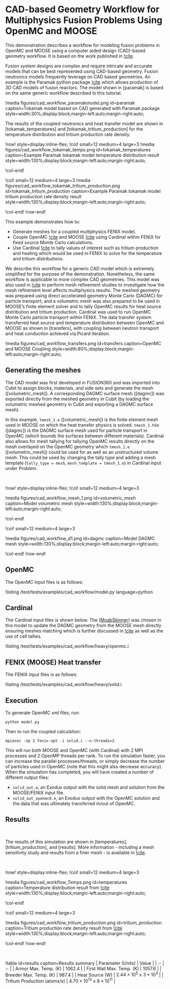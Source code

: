 # CAD-based Geometry Workflow for Multiphysics Fusion Problems Using OpenMC and MOOSE

This demonstration describes a workflow for modeling fusion problems in OpenMC and MOOSE using a computer aided design (CAD)-based geometry workflow. It is based on the work published in [!cite](Eltawila2024PBNC). 

Fusion system designs are complex and require intricate and accurate models that can be best represented using CAD-based geometry. Fusion neutronics models frequently leverage on CAD based geometries. An example is the Paramak python package [!cite](shimwell2021paramak) which allows production of 3D CAD models of fusion reactors. The model shown in [paramak] is based on the same generic workflow described in this tutorial.

!media figures/cad_workflow_paramakmodel.png 
  id=paramak
  caption=Tokamak model based on CAD generated with Paramak package
  style=width:30%;display:block;margin-left:auto;margin-right:auto;

The results of the coupled neutronics and heat transfer model are shown in [tokamak_temperatures] and [tokamak_tritium_production] for the temperature distribution and tritium production rate density.

!row! style=display:inline-flex;
!col! small=12 medium=4 large=3
!media figures/cad_workflow_tokamak_temps.png 
  id=tokamak_temperatures
  caption=Example Paramak tokamak model temperature distribution result 
  style=width:130%;display:block;margin-left:auto;margin-right:auto;

!col-end!

!col! small=12 medium=4 large=3
!media figures/cad_workflow_tokamak_tritium_production.png 
  id=tokamak_tritium_production
  caption=Example Paramak tokamak model tritium production rate density result
  style=width:130%;display:block;margin-left:auto;margin-right:auto;

!col-end!
!row-end!

This example demonstrates how to:
- Generate meshes for a coupled multiphysics FENIX model.
- Couple OpenMC [!cite](openmc) and MOOSE [!cite](giudicelli2024moose) using Cardinal within FENIX for fixed source Monte Carlo calculations.
- Use Cardinal [!cite](novak2022_cardinal) to tally values of interest such as tritium production and heating which would be used in FENIX to solve for the temperature and tritium distributions.

We describe this workflow for a generic CAD model which is extremely simplified for the purpose of the demonstration. Nonetheless, the same workflow is applicable to more complex CAD geometries. This model was also used in [!cite](Eltawila2024PBNC) to perform mesh refinement studies to investigate how the mesh refinement level affects multiphysics results. The meshed geometry was prepared using direct accelerated geometry Monte Carlo (DAGMC) for particle transport, and a volumetric mesh was also prepared to be used in MOOSE’s finite element solver and to tally OpenMC results for heat source distribution and tritium production. Cardinal was used to run OpenMC Monte Carlo particle transport within FENIX. The data transfer system transferred heat source and temperature distribution between OpenMC and MOOSE as shown in [transfers], with coupling between neutron transport and heat conduction achieved via Picard iteration.

!media figures/cad_workflow_transfers.png 
  id=transfers
  caption=OpenMC and MOOSE Coupling
  style=width:80%;display:block;margin-left:auto;margin-right:auto;

## Generating the meshes

The CAD model was first developed in FUSION360 and was imported into Cubit to assign blocks, materials, and side sets and generate the mesh ([volumetric_mesh]). A corresponding DAGMC surface mesh ([dagmc]) was exported directly from the meshed geometry in Cubit (by loading the volumetric meshed geometry in Cubit and exporting a DAGMC surface mesh).

In this example, `tmesh_1.e` ([volumetric_mesh]) is the finite element mesh used in MOOSE on which the heat transfer physics is solved. `tmesh_1.h5m` ([dagmc]) is the DAGMC surface mesh used for particle transport in OpenMC (which bounds the surfaces between different materials). Cardinal also allows for mesh tallying for tallying OpenMC results directly on the mesh overlayed on the OpenMC geometry which `tmesh_1.e` ([volumetric_mesh]) could be used for as well as an unstructured volume mesh. This could be used by changing the tally type and adding a mesh template (`tally_type = mesh`, `mesh_template = tmesh_1.e`) in Cardinal input under Problem.

&nbsp;

!row! style=display:inline-flex;
!col! small=12 medium=4 large=3

!media figures/cad_workflow_mesh_1.png 
  id=volumetric_mesh
  caption=Model volumetric mesh
  style=width:130%;display:block;margin-left:auto;margin-right:auto;

!col-end!

!col! small=12 medium=4 large=3

!media figures/cad_workflow_d1.png 
  id=dagmc
  caption=Model DAGMC mesh
  style=width:130%;display:block;margin-left:auto;margin-right:auto;

!col-end!
!row-end!

## OpenMC

The OpenMC input files is as follows:

!listing /test/tests/examples/cad_workflow/model.py language=python

## Cardinal

The Cardinal input files is shown below. The ([MoabSkinner](https://cardinal.cels.anl.gov/source/userobjects/MoabSkinner.html)) was chosen in this model to update the DAGMC geometry from the MOOSE mesh directly ensuring meshes matching which is further discussed in [!cite](Eltawila2024PBNC) as well as the use of cell tallies.

!listing /test/tests/examples/cad_workflow/heavy/openmc.i

## FENIX (MOOSE) Heat transfer

The FENIX input files is as follows:

!listing /test/tests/examples/cad_workflow/heavy/solid.i

## Execution

To generate OpenMC xml files, run:

```
python model.py
```

Then to run the coupled calculation:

```
mpiexec -np 2 fenix-opt -i solid.i --n-threads=2
```

This will run both MOOSE and OpenMC (with Cardinal) with 2 MPI processes and 2 OpenMP threads per rank. To run the simulation faster, you can increase the parallel processes/threads, or simply decrease the number of particles used in OpenMC (note that this might also decrease accuracy). When the simulation has completed, you will have created a number of different output files:

- `solid_out.e`, an Exodus output with the solid mesh and solution from the MOOSE/FENIX input file.
- `solid_out_openmc0.e`, an Exodus output with the OpenMC solution and the data that was ultimately transferred in/out of OpenMC.

## Results
  
&nbsp;

The results of this simulation are shown in [temperatures], [tritium_production], and [results]. More information - including a mesh sensitivity study and results from a finer mesh - is available in [!cite](Eltawila2024PBNC).

&nbsp;

!row! style=display:inline-flex;
!col! small=12 medium=4 large=3

!media figures/cad_workflow_Temps.png 
  id=temperatures
  caption=Temperature distribution result from [!cite](Eltawila2024PBNC)
  style=width:130%;display:block;margin-left:auto;margin-right:auto;

!col-end!

!col! small=12 medium=4 large=3

!media figures/cad_workflow_tritium_production.png 
  id=tritium_production
  caption=Tritium production rate density result from [!cite](Eltawila2024PBNC)
  style=width:130%;display:block;margin-left:auto;margin-right:auto;

!col-end!
!row-end!

&nbsp;

!table id=results caption=Results summary
| Parameter (Units) | Value |
| :- | :- |
| Armor Max. Temp. (K)         | $1062.4$                   |
| First Wall Max. Temp. (K)    | $1057.6$                   |
| Breeder Max. Temp. (K)       | $987.4$                    |
| Heat Source (W)              | $2.44 \times 10^5 \pm 3 \times 10^3$   |
| Tritium Production (atoms/s) | $4.70 \times 10^{13} \pm 8 \times 10^{11}$ |

&nbsp;